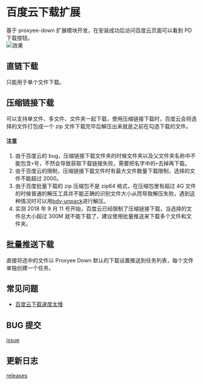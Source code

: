 # 百度云下载扩展

基于 proxyee-down 扩展模块开发，在安装成功后访问百度云页面可以看到 PD 下载按钮。  
![效果](https://github.com/monkeyWie/baiduyun-helper/raw/master/.imgs/example1.png)

## 直链下载

只能用于单个文件下载。

## 压缩链接下载

可以支持单文件、多文件、文件夹一起下载，使用压缩链接下载时，百度云会将选择的文件打包成一个 zip 文件下载完毕后解压出来就是之前在勾选下载的文件。

#### 注意

1. 由于百度云的 bug，压缩链接下载文件夹的时候文件夹以及父文件夹名称中不能包含`+`号，不然会导致获取下载链接失败，需要把名字中的`+`去掉再下载。
2. 由于百度云的限制，压缩链接下载文件时有最大文件数量下载限制，选择的文件不能超过 2000。
3. 由于百度批量下载的 zip 压缩包不是 zip64 格式，在压缩包里有超过 4G 文件的时候普通的解压工具并不能正确的识别文件大小从而导致解压失败，遇到这种情况时可以用[bdy-unpack](https://github.com/monkeyWie/bdy-unpack)进行解压。
4. 实测 2018 年 9 月 11 号开始，百度云已经限制了压缩链接下载，当选择的文件总大小超过 300M 就不能下载了，建议使用批量推送来下载多个文件和文件夹。

## 批量推送下载

直接将选中的文件以 Proxyee Down 默认的下载设置推送到任务列表，每个文件单独创建一个任务。

## 常见问题

- [百度云下载速度太慢](https://community.pdown.org/topic/52)

## BUG 提交

[issue](https://github.com/monkeyWie/baiduyun-helper/issues)

## 更新日志

[releases](https://github.com/monkeyWie/baiduyun-helper/releases)
